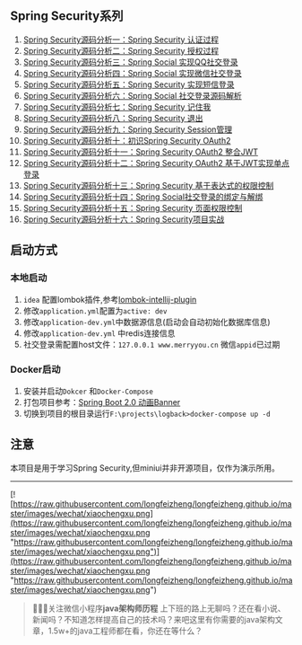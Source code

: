 
## Spring Security系列
1. [Spring Security源码分析一：Spring Security 认证过程](https://longfeizheng.github.io/2018/01/02/Spring-Security%E6%BA%90%E7%A0%81%E5%88%86%E6%9E%90%E4%B8%80-Spring-Security%E8%AE%A4%E8%AF%81%E8%BF%87%E7%A8%8B/)
2. [Spring Security源码分析二：Spring Security 授权过程](https://longfeizheng.github.io/2018/01/05/Spring-Security%E6%BA%90%E7%A0%81%E5%88%86%E6%9E%90%E4%BA%8C-Spring-Security%E6%8E%88%E6%9D%83%E8%BF%87%E7%A8%8B/)
3. [Spring Security源码分析三：Spring Social 实现QQ社交登录](https://longfeizheng.github.io/2018/01/09/Spring-Security%E6%BA%90%E7%A0%81%E5%88%86%E6%9E%90%E4%B8%89-Spring-Social%E7%A4%BE%E4%BA%A4%E7%99%BB%E5%BD%95%E8%BF%87%E7%A8%8B/)
4. [Spring Security源码分析四：Spring Social 实现微信社交登录](https://longfeizheng.github.io/2018/01/12/Spring-Security%E6%BA%90%E7%A0%81%E5%88%86%E6%9E%90%E5%9B%9B-Spring-Social%E7%A4%BE%E4%BA%A4%E7%99%BB%E5%BD%95%E8%BF%87%E7%A8%8B/)
5. [Spring Security源码分析五：Spring Security 实现短信登录](https://longfeizheng.github.io/2018/01/14/Spring-Security%E6%BA%90%E7%A0%81%E5%88%86%E6%9E%90%E4%BA%94-Spring-Security%E7%9F%AD%E4%BF%A1%E7%99%BB%E5%BD%95/)
6. [Spring Security源码分析六：Spring Social 社交登录源码解析](https://longfeizheng.github.io/2018/01/16/Spring-Security%E6%BA%90%E7%A0%81%E5%88%86%E6%9E%90%E5%85%AD-Spring-Social%E7%A4%BE%E4%BA%A4%E7%99%BB%E5%BD%95%E6%BA%90%E7%A0%81%E8%A7%A3%E6%9E%90/)
7. [Spring Security源码分析七：Spring Security 记住我](https://longfeizheng.github.io/2018/01/17/Spring-Security%E6%BA%90%E7%A0%81%E5%88%86%E6%9E%90%E4%B8%83-Spring-Security-%E8%AE%B0%E4%BD%8F%E6%88%91/)
8. [Spring Security源码分析八：Spring Security 退出](https://longfeizheng.github.io/2018/01/18/Spring-Security%E6%BA%90%E7%A0%81%E5%88%86%E6%9E%90%E5%85%AB-Spring-Security-%E9%80%80%E5%87%BA/)
9. [Spring Security源码分析九：Spring Security Session管理](https://longfeizheng.github.io/2018/01/19/Spring-Security%E6%BA%90%E7%A0%81%E5%88%86%E6%9E%90%E4%B9%9D-Spring-Security-Session%E7%AE%A1%E7%90%86/)
10. [Spring Security源码分析十：初识Spring Security OAuth2](https://longfeizheng.github.io/2018/01/20/Spring-Security%E6%BA%90%E7%A0%81%E5%88%86%E6%9E%90%E5%8D%81-%E5%88%9D%E8%AF%86Spring-Security-OAuth2/)
11. [Spring Security源码分析十一：Spring Security OAuth2 整合JWT](https://longfeizheng.github.io/2018/01/23/Spring-Security%E6%BA%90%E7%A0%81%E5%88%86%E6%9E%90%E5%8D%81%E4%B8%80-Spring-Security-OAuth2%E6%95%B4%E5%90%88JWT/)
12. [Spring Security源码分析十二：Spring Security OAuth2 基于JWT实现单点登录](https://longfeizheng.github.io/2018/01/25/Spring-Security%E6%BA%90%E7%A0%81%E5%88%86%E6%9E%90%E5%8D%81%E4%BA%8C-Spring-Security-OAuth2%E5%9F%BA%E4%BA%8EJWT%E5%AE%9E%E7%8E%B0%E5%8D%95%E7%82%B9%E7%99%BB%E5%BD%95/)
13. [Spring Security源码分析十三：Spring Security 基于表达式的权限控制](https://longfeizheng.github.io/2018/01/30/Spring-Security%E6%BA%90%E7%A0%81%E5%88%86%E6%9E%90%E5%8D%81%E4%B8%89-Spring-Security%E6%9D%83%E9%99%90%E6%8E%A7%E5%88%B6/)
14. [Spring Security源码分析十四：Spring Social社交登录的绑定与解绑](https://longfeizheng.github.io/2018/02/02/Spring-Security源码分析十四-Spring-Social绑定与解绑/)
15. [Spring Security源码分析十五：Spring Security 页面权限控制](https://longfeizheng.github.io/2018/03/06/Spring-Security%E6%BA%90%E7%A0%81%E5%88%86%E6%9E%90%E5%8D%81%E4%BA%94-Spring-Security%E6%9D%83%E9%99%90%E6%8E%A7%E5%88%B6/)
16. [Spring Security源码分析十六：Spring Security项目实战](https://longfeizheng.github.io/2018/03/18/Spring-Security%E6%BA%90%E7%A0%81%E5%88%86%E6%9E%90%E5%8D%81%E5%85%AD-Spring-Security%E9%A1%B9%E7%9B%AE%E5%AE%9E%E6%88%98/)
## 启动方式
### 本地启动
1. `idea` 配置lombok插件,参考[lombok-intellij-plugin](https://github.com/mplushnikov/lombok-intellij-plugin/)
2. 修改`application.yml`配置为`active: dev`
3. 修改`application-dev.yml`中数据源信息(启动会自动初始化数据库信息)
4. 修改`application-dev.yml` 中redis连接信息
5. 社交登录需配置host文件：`127.0.0.1 www.merryyou.cn` 微信`appid`已过期
### Docker启动
1. 安装并启动`Dokcer` 和`Docker-Compose`
2. 打包项目参考：[Spring Boot 2.0 动画Banner](https://longfeizheng.github.io/2018/03/02/Spring-Boot-2.0-%E5%8A%A8%E7%94%BBBanner/#%E9%A1%B9%E7%9B%AE%E6%89%93%E5%8C%85)
3. 切换到项目的根目录运行`F:\projects\logback>docker-compose up -d`

## 注意

本项目是用于学习Spring Security,但miniui并非开源项目，仅作为演示所用。

---
[![https://raw.githubusercontent.com/longfeizheng/longfeizheng.github.io/master/images/wechat/xiaochengxu.png](https://raw.githubusercontent.com/longfeizheng/longfeizheng.github.io/master/images/wechat/xiaochengxu.png "https://raw.githubusercontent.com/longfeizheng/longfeizheng.github.io/master/images/wechat/xiaochengxu.png")](https://raw.githubusercontent.com/longfeizheng/longfeizheng.github.io/master/images/wechat/xiaochengxu.png "https://raw.githubusercontent.com/longfeizheng/longfeizheng.github.io/master/images/wechat/xiaochengxu.png")

> 🙂🙂🙂关注微信小程序**java架构师历程**
上下班的路上无聊吗？还在看小说、新闻吗？不知道怎样提高自己的技术吗？来吧这里有你需要的java架构文章，1.5w+的java工程师都在看，你还在等什么？
